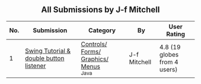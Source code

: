 ﻿<div align="center">

## All Submissions by J\-f Mitchell

</div>

No.  | Submission | Category | By   | User Rating
---- | ---------- | -------- | ---- | -----------
1 | [Swing Tutorial & double button listener<br />](https://github.com/Planet-Source-Code/j-f-mitchell-swing-tutorial-double-button-listener__2-3077) | [Controls/ Forms/ Graphics/ Menus<br /><sup>Java</sup>](../ByCategory/controls-forms-graphics-menus__2-59.md) | J\-f Mitchell | 4.8 (19 globes from 4 users)
